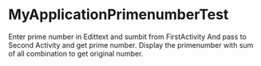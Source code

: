 # MyApplicationPrimenumberTest
Enter prime number in Edittext and sumbit from FirstActivity And pass to Second Activity and get prime number. Display the primenumber with sum of all combination to get original number.
